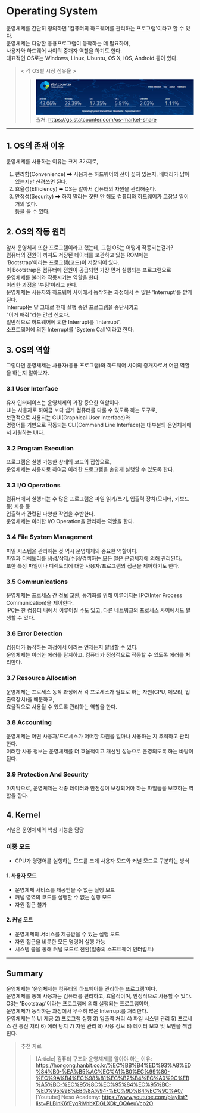 # Operating System
운영체제를 간단히 정의하면 '컴퓨터의 하드웨어를 관리하는 프로그램'이라고 할 수 있다.   
운영체제는 다양한 응용프로그램이 동작하는 데 필요하며,   
사용자와 하드웨어 사이의 중개자 역할을 하기도 한다.   
대표적인 OS로는 Windows, Linux, Ubuntu, OS X, iOS, Android 등이 있다.
> < 각 OS별 시장 점유율 >
>>![OS별 시장 점유율](/assets/os/os-market-share.png)   
>> 출처: https://gs.statcounter.com/os-market-share

---

## 1. OS의 존재 이유
운영체제를 사용하는 이유는 크게 3가지로,   
1. 편리함(Convenience) ➡ 사용자는 하드웨어의 선이 꽂혀 있는지, 배터리가 남아 있는지만 신경쓰면 된다.   
2. 효율성(Efficiency) ➡ OS는 알아서 컴퓨터의 자원을 관리해준다.   
3. 안정성(Security) ➡ 하지 말라는 짓만 안 해도 컴퓨터와 하드웨어가 고장날 일이 거의 없다.   
등을 들 수 있다.   

## 2. OS의 작동 원리
앞서 운영체제 또한 프로그램이라고 했는데, 그럼 OS는 어떻게 작동되는걸까?   
컴퓨터의 전원이 꺼져도 저장된 데이터를 보관하고 있는 ROM에는   
'Bootstrap'이라는 프로그램(코드)이 저장되어 있다.   
이 Bootstrap은 컴퓨터에 전원이 공급되면 가장 먼저 실행되는 프로그램으로   
운영체제를 불러와 작동시키는 역할을 한다.   
이러한 과정을 '부팅'이라고 한다.   
운영체제는 사용자와 하드웨어 사이에서 동작하는 과정에서 수 많은 'Interrupt'를 받게 된다.   
Interrupt는 말 그대로 현재 실행 중인 프로그램을 중단시키고   
"이거 해줘"라는 간섭 신호다.   
일반적으로 하드웨어에 의한 Interrupt를 'Interrupt',   
소프트웨어에 의한 Interrupt를 'System Call'이라고 한다.   

## 3. OS의 역할
그렇다면 운영체제는 사용자(응용 프로그램)와 하드웨어 사이의 중개자로서 어떤 역할을 하는지 알아보자.
### 3.1 User Interface
유저 인터페이스는 운영체제의 가장 중요한 역할이다.   
UI는 사용자로 하여금 보다 쉽게 컴퓨터를 다룰 수 있도록 하는 도구로,   
보편적으로 사용되는 GUI(Graphical User Interface)와   
명령어를 기반으로 작동되는 CLI(Command Line Interface)는 대부분의 운영체제에서 지원하는 UI다.   
### 3.2 Program Execution   
프로그램은 실행 가능한 상태의 코드의 집합으로,   
운영체제는 사용자로 하여금 이러한 프로그램을 손쉽게 실행할 수 있도록 한다.    
### 3.3 I/O Operations   
컴퓨터에서 실행되는 수 많은 프로그램은 파일 읽기/쓰기, 입출력 장치(모니터, 키보드 등) 사용 등   
입출력과 관련된 다양한 작업을 수반한다.   
운영체제는 이러한 I/O Operation을 관리하는 역할을 한다.   
### 3.4 File System Management   
파일 시스템을 관리하는 것 역시 운영체제의 중요한 역할이다.   
파일과 디렉토리를 생성/삭제/수정/검색하는 모든 일은 운영체제에 의해 관리된다.   
또한 특정 파일이나 디렉토리에 대한 사용자/프로그램의 접근을 제어하기도 한다.   
### 3.5 Communications   
운영체제는 프로세스 간 정보 교환, 동기화를 위해 이루어지는 IPC(Inter Process Communication)을 제어한다.   
IPC는 한 컴퓨터 내에서 이루어질 수도 있고, 다른 네트워크의 프로세스 사이에서도 발생할 수 있다.   
### 3.6 Error Detection   
컴퓨터가 동작하는 과정에서 에러는 언제든지 발생할 수 있다.   
운영체제는 이러한 에러를 탐지하고, 컴퓨터가 정상적으로 작동할 수 있도록 에러를 처리한다.   
### 3.7 Resource Allocation   
운영체제는 프로세스 동작 과정에서 각 프로세스가 필요로 하는 자원(CPU, 메모리, 입출력장치)을 배분하고,      
효율적으로 사용될 수 있도록 관리하는 역할을 한다.    
### 3.8 Accounting   
운영체제는 어떤 사용자/프로세스가 어떠한 자원을 얼마나 사용하는 지 추적하고 관리한다.   
이러한 사용 정보는 운영체제를 더 효율적이고 개선된 성능으로 운영되도록 하는 바탕이 된다.   
### 3.9 Protection And Security   
마지막으로, 운영체제는 각종 데이터와 안전성이 보장되어야 하는 파일들을 보호하는 역할을 한다.   

## 4. Kernel
커널은 운영체제의 핵심 기능을 담당
### 이중 모드
- CPU가 명령어를 실행하는 모드를 크게 사용자 모드와 커널 모드로 구분하는 방식
#### 1. 사용자 모드
- 운영체제 서비스를 제공받을 수 없는 실행 모드
- 커널 영역의 코드를 실행할 수 없는 실행 모드
- 자원 접근 불가
#### 2. 커널 모드
- 운영체제의 서비스를 제공받을 수 있는 실행 모드
- 자원 접근을 비롯한 모든 명령어 실행 가능
- 시스템 콜을 통해 커널 모드로 전환(일종의 소프트웨어 인터럽트)
---
## Summary
운영체제는 '운영체제는 컴퓨터의 하드웨어를 관리하는 프로그램'이다.   
운영체제를 통해 사용자는 컴퓨터를 편리하고, 효율적이며, 안정적으로 사용할 수 있다.   
OS는 'Bootstrap'이라는 프로그램에 의해 실행되는 프로그램이며,   
운영체제가 동작하는 과정에서 무수히 많은 Interrupt를 처리한다.   
운영체제는 1) UI 제공 2) 프로그램 실행 3) 입출력 처리 4) 파일 시스템 관리 5) 프로세스 간 통신 처리 6) 에러 탐지 7) 자원 관리 8) 사용 정보 8) 데이터 보호 및 보안을 책임진다.   

> 추천 자료
>> [Article] 컴퓨터 구조와 운영체제를 알아야 하는 이유: https://hongong.hanbit.co.kr/%EC%BB%B4%ED%93%A8%ED%84%B0-%EA%B5%AC%EC%A1%B0%EC%99%80-%EC%9A%B4%EC%98%81%EC%B2%B4%EC%A0%9C%EB%A5%BC-%EC%95%8C%EC%95%84%EC%95%BC-%ED%95%98%EB%8A%94-%EC%9D%B4%EC%9C%A0/   
>> [Youtube] Neso Academy: https://www.youtube.com/playlist?list=PLBlnK6fEyqRiVhbXDGLXDk_OQAeuVcp2O